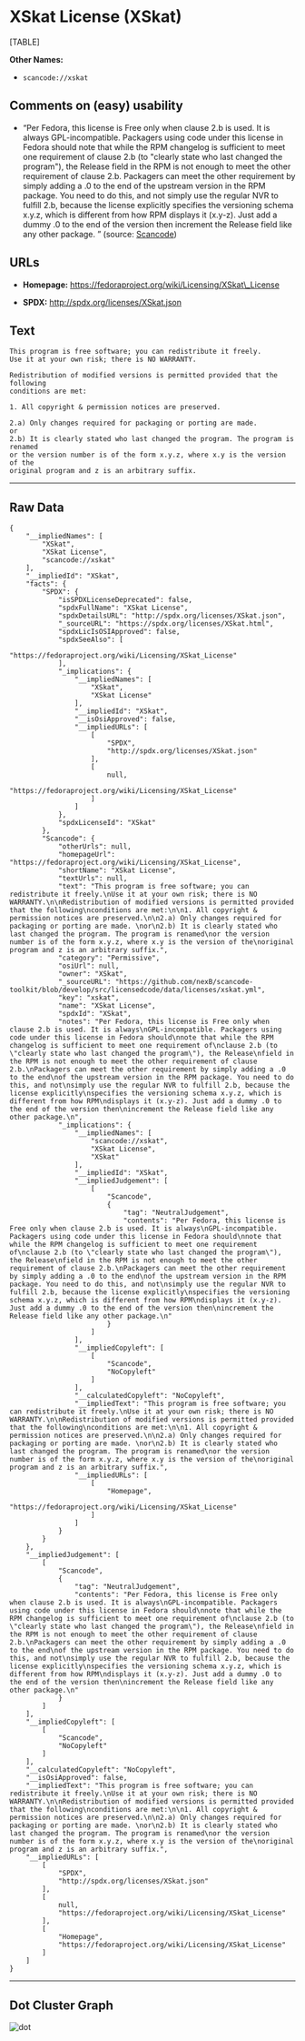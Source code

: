 XSkat License (XSkat)
=====================

[TABLE]

**Other Names:**

-   `scancode://xskat`

Comments on (easy) usability
----------------------------

-   “Per Fedora, this license is Free only when clause 2.b is used. It
    is always GPL-incompatible. Packagers using code under this license
    in Fedora should note that while the RPM changelog is sufficient to
    meet one requirement of clause 2.b (to "clearly state who last
    changed the program"), the Release field in the RPM is not enough to
    meet the other requirement of clause 2.b. Packagers can meet the
    other requirement by simply adding a .0 to the end of the upstream
    version in the RPM package. You need to do this, and not simply use
    the regular NVR to fulfill 2.b, because the license explicitly
    specifies the versioning schema x.y.z, which is different from how
    RPM displays it (x.y-z). Just add a dummy .0 to the end of the
    version then increment the Release field like any other package. ”
    (source:
    [Scancode](https://github.com/nexB/scancode-toolkit/blob/develop/src/licensedcode/data/licenses/xskat.yml "Scancode"))

URLs
----

-   **Homepage:**
    https://fedoraproject.org/wiki/Licensing/XSkat\_License

-   **SPDX:** http://spdx.org/licenses/XSkat.json

Text
----

    This program is free software; you can redistribute it freely.
    Use it at your own risk; there is NO WARRANTY.

    Redistribution of modified versions is permitted provided that the following
    conditions are met:

    1. All copyright & permission notices are preserved.

    2.a) Only changes required for packaging or porting are made. 
    or
    2.b) It is clearly stated who last changed the program. The program is renamed
    or the version number is of the form x.y.z, where x.y is the version of the
    original program and z is an arbitrary suffix.

------------------------------------------------------------------------

Raw Data
--------

    {
        "__impliedNames": [
            "XSkat",
            "XSkat License",
            "scancode://xskat"
        ],
        "__impliedId": "XSkat",
        "facts": {
            "SPDX": {
                "isSPDXLicenseDeprecated": false,
                "spdxFullName": "XSkat License",
                "spdxDetailsURL": "http://spdx.org/licenses/XSkat.json",
                "_sourceURL": "https://spdx.org/licenses/XSkat.html",
                "spdxLicIsOSIApproved": false,
                "spdxSeeAlso": [
                    "https://fedoraproject.org/wiki/Licensing/XSkat_License"
                ],
                "_implications": {
                    "__impliedNames": [
                        "XSkat",
                        "XSkat License"
                    ],
                    "__impliedId": "XSkat",
                    "__isOsiApproved": false,
                    "__impliedURLs": [
                        [
                            "SPDX",
                            "http://spdx.org/licenses/XSkat.json"
                        ],
                        [
                            null,
                            "https://fedoraproject.org/wiki/Licensing/XSkat_License"
                        ]
                    ]
                },
                "spdxLicenseId": "XSkat"
            },
            "Scancode": {
                "otherUrls": null,
                "homepageUrl": "https://fedoraproject.org/wiki/Licensing/XSkat_License",
                "shortName": "XSkat License",
                "textUrls": null,
                "text": "This program is free software; you can redistribute it freely.\nUse it at your own risk; there is NO WARRANTY.\n\nRedistribution of modified versions is permitted provided that the following\nconditions are met:\n\n1. All copyright & permission notices are preserved.\n\n2.a) Only changes required for packaging or porting are made. \nor\n2.b) It is clearly stated who last changed the program. The program is renamed\nor the version number is of the form x.y.z, where x.y is the version of the\noriginal program and z is an arbitrary suffix.",
                "category": "Permissive",
                "osiUrl": null,
                "owner": "XSkat",
                "_sourceURL": "https://github.com/nexB/scancode-toolkit/blob/develop/src/licensedcode/data/licenses/xskat.yml",
                "key": "xskat",
                "name": "XSkat License",
                "spdxId": "XSkat",
                "notes": "Per Fedora, this license is Free only when clause 2.b is used. It is always\nGPL-incompatible. Packagers using code under this license in Fedora should\nnote that while the RPM changelog is sufficient to meet one requirement of\nclause 2.b (to \"clearly state who last changed the program\"), the Release\nfield in the RPM is not enough to meet the other requirement of clause 2.b.\nPackagers can meet the other requirement by simply adding a .0 to the end\nof the upstream version in the RPM package. You need to do this, and not\nsimply use the regular NVR to fulfill 2.b, because the license explicitly\nspecifies the versioning schema x.y.z, which is different from how RPM\ndisplays it (x.y-z). Just add a dummy .0 to the end of the version then\nincrement the Release field like any other package.\n",
                "_implications": {
                    "__impliedNames": [
                        "scancode://xskat",
                        "XSkat License",
                        "XSkat"
                    ],
                    "__impliedId": "XSkat",
                    "__impliedJudgement": [
                        [
                            "Scancode",
                            {
                                "tag": "NeutralJudgement",
                                "contents": "Per Fedora, this license is Free only when clause 2.b is used. It is always\nGPL-incompatible. Packagers using code under this license in Fedora should\nnote that while the RPM changelog is sufficient to meet one requirement of\nclause 2.b (to \"clearly state who last changed the program\"), the Release\nfield in the RPM is not enough to meet the other requirement of clause 2.b.\nPackagers can meet the other requirement by simply adding a .0 to the end\nof the upstream version in the RPM package. You need to do this, and not\nsimply use the regular NVR to fulfill 2.b, because the license explicitly\nspecifies the versioning schema x.y.z, which is different from how RPM\ndisplays it (x.y-z). Just add a dummy .0 to the end of the version then\nincrement the Release field like any other package.\n"
                            }
                        ]
                    ],
                    "__impliedCopyleft": [
                        [
                            "Scancode",
                            "NoCopyleft"
                        ]
                    ],
                    "__calculatedCopyleft": "NoCopyleft",
                    "__impliedText": "This program is free software; you can redistribute it freely.\nUse it at your own risk; there is NO WARRANTY.\n\nRedistribution of modified versions is permitted provided that the following\nconditions are met:\n\n1. All copyright & permission notices are preserved.\n\n2.a) Only changes required for packaging or porting are made. \nor\n2.b) It is clearly stated who last changed the program. The program is renamed\nor the version number is of the form x.y.z, where x.y is the version of the\noriginal program and z is an arbitrary suffix.",
                    "__impliedURLs": [
                        [
                            "Homepage",
                            "https://fedoraproject.org/wiki/Licensing/XSkat_License"
                        ]
                    ]
                }
            }
        },
        "__impliedJudgement": [
            [
                "Scancode",
                {
                    "tag": "NeutralJudgement",
                    "contents": "Per Fedora, this license is Free only when clause 2.b is used. It is always\nGPL-incompatible. Packagers using code under this license in Fedora should\nnote that while the RPM changelog is sufficient to meet one requirement of\nclause 2.b (to \"clearly state who last changed the program\"), the Release\nfield in the RPM is not enough to meet the other requirement of clause 2.b.\nPackagers can meet the other requirement by simply adding a .0 to the end\nof the upstream version in the RPM package. You need to do this, and not\nsimply use the regular NVR to fulfill 2.b, because the license explicitly\nspecifies the versioning schema x.y.z, which is different from how RPM\ndisplays it (x.y-z). Just add a dummy .0 to the end of the version then\nincrement the Release field like any other package.\n"
                }
            ]
        ],
        "__impliedCopyleft": [
            [
                "Scancode",
                "NoCopyleft"
            ]
        ],
        "__calculatedCopyleft": "NoCopyleft",
        "__isOsiApproved": false,
        "__impliedText": "This program is free software; you can redistribute it freely.\nUse it at your own risk; there is NO WARRANTY.\n\nRedistribution of modified versions is permitted provided that the following\nconditions are met:\n\n1. All copyright & permission notices are preserved.\n\n2.a) Only changes required for packaging or porting are made. \nor\n2.b) It is clearly stated who last changed the program. The program is renamed\nor the version number is of the form x.y.z, where x.y is the version of the\noriginal program and z is an arbitrary suffix.",
        "__impliedURLs": [
            [
                "SPDX",
                "http://spdx.org/licenses/XSkat.json"
            ],
            [
                null,
                "https://fedoraproject.org/wiki/Licensing/XSkat_License"
            ],
            [
                "Homepage",
                "https://fedoraproject.org/wiki/Licensing/XSkat_License"
            ]
        ]
    }

------------------------------------------------------------------------

Dot Cluster Graph
-----------------

![](../dot/XSkat.svg "dot")